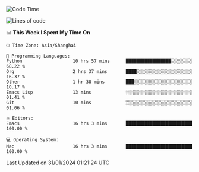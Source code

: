 <!--START_SECTION:waka-->
![Code Time](http://img.shields.io/badge/Code%20Time-1%2C788%20hrs%2037%20mins-blue)

![Lines of code](https://img.shields.io/badge/From%20Hello%20World%20I%27ve%20Written-287.7%20thousand%20lines%20of%20code-blue)

📊 **This Week I Spent My Time On** 

```text
🕑︎ Time Zone: Asia/Shanghai

💬 Programming Languages: 
Python                   10 hrs 57 mins      █████████████████░░░░░░░░   68.22 % 
Org                      2 hrs 37 mins       ████░░░░░░░░░░░░░░░░░░░░░   16.37 % 
Other                    1 hr 38 mins        ███░░░░░░░░░░░░░░░░░░░░░░   10.17 % 
Emacs Lisp               13 mins             ░░░░░░░░░░░░░░░░░░░░░░░░░   01.41 % 
Git                      10 mins             ░░░░░░░░░░░░░░░░░░░░░░░░░   01.06 % 

🔥 Editors: 
Emacs                    16 hrs 3 mins       █████████████████████████   100.00 % 

💻 Operating System: 
Mac                      16 hrs 3 mins       █████████████████████████   100.00 % 
```


 Last Updated on 31/01/2024 01:21:24 UTC
<!--END_SECTION:waka-->
